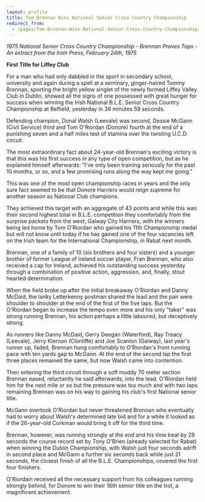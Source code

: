 ```yaml
---
layout: profile
title: Tom Brennan Wins National Senior Cross Country Championship
redirect_from:
  - /pages/Tom-Brennan-Wins-National-Senior-Cross-Country-Championship/24/
---
```


*1975 National Senior Cross Country Championship - Brennan Proves Tops - An extract from the Irish Press, February 24th, 1975*

**First Title for Liffey Club**

For a man who had only dabbled in the sport in secondary school, university and again during a spell at a seminary, ginger-haired Tommy Brennan, sporting the bright yellow singlet of the newly formed Liffey Valley Club in Dublin, showed all the signs of one possessed with great hunger for success when winning the Irish National B.L.E. Senior Cross Country Championship at Belfield, yesterday in 36 minutes 59 seconds.

Defending champion, Donal Walsh (Leevale) was second, Dessie McGann (Civil Service) third and Tom O'Riordan (Donore) fourth at the end of a punishing seven and a half miles test of stamina over the twisting U.C.D. circuit.

The most extraordinary fact about 24-year-old Brennan's exciting victory is that this was his first success in any type of open competition, but as he explained himself afterwards: "I've only been training seriously for the past 10 months, or so, and a few promising runs along the way kept me going."

This was one of the most open championship races in years and the only sure fact seemed to be that Donore Harriers would reign supreme for another season as National Club champions.

They achieved this target with an aggregate of 43 points and while this was their second highest total in B.L.E. competition they comfortably from the surprise packets from the west, Galway City Harriers, with the winners being led home by Tom O'Riordan who gained his 11th Championship medal but will not know until today if he has gained one of the four vacancies left on the Irish team for the International Championship, in Rabat next month.

Brennan, one of a family of 10 (six brothers and four sisters) and a younger brother of former League of Ireland soccer player, Fran Brennan, who also received a cap for Ireland, achieved his outstanding success yesterday through a combination of positive action, aggression, and, finally, stout hearted determination.

When the field broke up after the initial breakaway O'Riordan and Danny McDaid, the lanky Letterkenny postman shared the lead and the pair were shoulder to shoulder at the end of the first of the five laps. But the O'Riordan began to increase the tempo even more and his only "taker" was strong running Brennan, his action perhaps a little laboured, but deceptively strong.

As runners like Danny McDaid, Gerry Deegan (Waterford), Ray Treacy (Leevale), Jerry Kiernan (Clonliffe) and Joe Scanlon (Galway), last year's runner up, faded, Brennan hung comfortably to O'Riordan's front running pace with ten yards gap to McGann. At the end of the second lap the first three places remained the same, but now Walsh came into contention.

Then entering the third circuit through a soft muddy 70 meter section Brennan eased, reluctantly he said afterwards, into the lead. O'Riordan held him for the next mile or so but the pressure was too much and with two laps remaining Brennan was on his way to gaining his club's first National senior title.

McGann overtook O'Riordan but never threatened Brennan who eventually had to worry about Walsh's determined late bid and for a while it looked as if the 26-year-old Corkman would bring it off for the third time.

Brennan, however, was running strongly at the end and his time beat by 29 seconds the course record set by Tony O'Brien (already selected for Rabat) when winning the Dublin Championship, with Walsh just four seconds adrift in second place and McGann a further six seconds back while just 21 seconds, the closest finish of all the B.L.E. Championships, covered the first four finishers.

O'Riordain received all the necessary support from his colleagues running strongly behind, for Donore to win their 16th senior title on the trot, a magnificent achievement.
